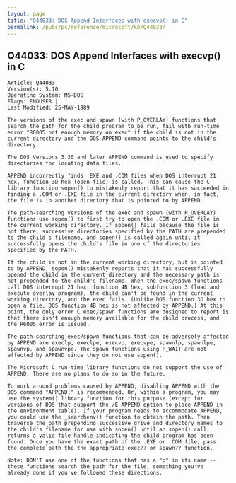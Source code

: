 ```yaml
---
layout: page
title: "Q44033: DOS Append Interfaces with execvp() in C"
permalink: /pubs/pc/reference/microsoft/kb/Q44033/
---
```


## Q44033: DOS Append Interfaces with execvp() in C

	Article: Q44033
	Version(s): 5.10
	Operating System: MS-DOS
	Flags: ENDUSER |
	Last Modified: 25-MAY-1989
	
	The versions of the exec and spawn (with P_OVERLAY) functions that
	search the path for the child program to be run, fail with run-time
	error "R6005 not enough memory on exec" if the child is not in the
	current directory and the DOS APPEND command points to the child's
	directory.
	
	The DOS Versions 3.30 and later APPEND command is used to specify
	directories for locating data files.
	
	APPEND incorrectly finds .EXE and .COM files when DOS interrupt 21
	hex, function 3D hex (open file) is called. This can cause the C
	library function sopen() to mistakenly report that it has succeeded in
	finding a .COM or .EXE file in the current directory when, in fact,
	the file is in another directory that is pointed to by APPEND.
	
	The path-searching versions of the exec and spawn (with P_OVERLAY)
	functions use sopen() to first try to open the .COM or .EXE file in
	the current working directory. If sopen() fails because the file is
	not there, successive directories specified by the PATH are prepended
	to the child's filename, and sopen() is called again until it
	successfully opens the child's file in one of the directories
	specified by the PATH.
	
	If the child is not in the current working directory, but is pointed
	to by APPEND, sopen() mistakenly reports that it has successfully
	opened the child in the current directory and the necessary path is
	not prepended to the child's filename. When the exec/spawn functions
	call DOS interrupt 21 hex, function 4B hex, subfunction 3 (load and
	execute overlay program), the child can't be found in the current
	working directory, and the exec fails. (Unlike DOS function 3D hex to
	open a file, DOS function 4B hex is not affected by APPEND.) At this
	point, the only error C exec/spawn functions are designed to report is
	that there isn't enough memory available for the child process, and
	the R6005 error is issued.
	
	The path searching exec/spawn functions that can be adversely affected
	by APPEND are execlp, execlpe, execvp, execvpe, spawnlp, spawnlpe,
	spawnvp, and spawnvpe. The spawn functions using P_WAIT are not
	affected by APPEND since they do not use sopen().
	
	The Microsoft C run-time library functions do not support the use of
	APPEND. There are no plans to do so in the future.
	
	To work around problems caused by APPEND, disabling APPEND with the
	DOS command "APPEND;" is recommended. Or, within a program, you may
	use the system() library function for this purpose (except for
	versions of DOS that support the /E APPEND option to place APPEND in
	the environment table). If your program needs to accommodate APPEND,
	you could use the _searchenv() function to obtain the path. Then
	traverse the path prepending successive drive and directory names to
	the child's filename for use with sopen() until an sopen() call
	returns a valid file handle indicating the child program has been
	found. Once you have the exact path of the .EXE or .COM file, pass
	the complete path the the appropriate exec?? or spawn?? function.
	
	Note: DON'T use one of the functions that has a "p" in its name --
	these functions search the path for the file, something you've
	already done if you've followed these directions.
